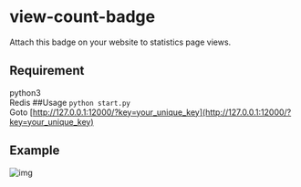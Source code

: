 # view-count-badge
Attach this badge on your website to statistics page views.  
## Requirement
python3  
Redis
##Usage
`python start.py`  
Goto [http://127.0.0.1:12000/?key=your_unique_key](http://127.0.0.1:12000/?key=your_unique_key)
## Example  
![img](http://badge.roblog.top/?key=my_badge)